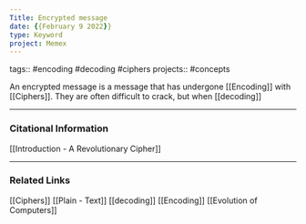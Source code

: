 ```yaml
---
Title: Encrypted message
date: {{February 9 2022}}
type: Keyword
project: Memex
---
```

tags:: #encoding #decoding #ciphers 
projects:: #concepts 

An encrypted message is a message that has undergone [[Encoding]] with [[Ciphers]]. They are often difficult to crack, but when [[decoding]] 

---
### Citational Information
[[Introduction - A Revolutionary Cipher]]
- - - 
### Related Links
[[Ciphers]]
[[Plain - Text]]
[[decoding]]
[[Encoding]]
[[Evolution of Computers]]
